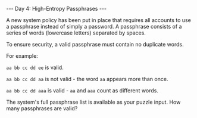 --- Day 4: High-Entropy Passphrases ---

A new system policy has been put in place that requires all accounts to use a passphrase instead of simply a password. A passphrase consists of a series of words (lowercase letters) separated by spaces.

To ensure security, a valid passphrase must contain no duplicate words.

For example:

`aa bb cc dd ee` is valid.

`aa bb cc dd aa` is not valid - the word `aa` appears more than once.

`aa bb cc dd aaa` is valid - `aa` and `aaa` count as different words.

The system's full passphrase list is available as your puzzle input. How many passphrases are valid?
